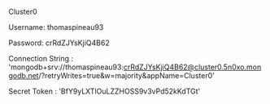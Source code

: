 Cluster0

Username: thomaspineau93

Password: crRdZJYsKjiQ4B62

Connection String : 'mongodb+srv://thomaspineau93:crRdZJYsKjiQ4B62@cluster0.5n0xo.mongodb.net/?retryWrites=true&w=majority&appName=Cluster0'

Secret Token : 'BfY9yLXTlOuLZZHOSS9v3vPd52kKdTGt'
